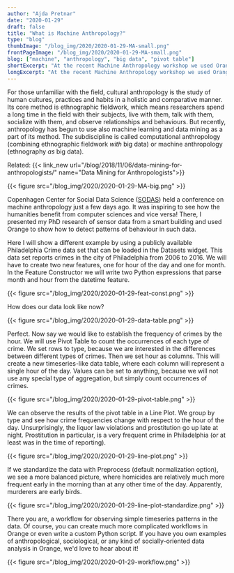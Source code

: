 ```yaml
---
author: "Ajda Pretnar"
date: "2020-01-29"
draft: false
title: "What is Machine Anthropology?"
type: "blog"
thumbImage: "/blog_img/2020/2020-01-29-MA-small.png"
frontPageImage: "/blog_img/2020/2020-01-29-MA-small.png"
blog: ["machine", "anthropology", "big data", "pivot table"]
shortExcerpt: "At the recent Machine Anthropology workshop we used Orange to explore anthropological data."
longExcerpt: "At the recent Machine Anthropology workshop we used Orange to explore anthropological data."
---
```


For those unfamiliar with the field, cultural anthropology is the study of human cultures, practices and habits in a holistic and comparative manner. Its core method is ethnographic fieldwork, which means researchers spend a long time in the field with their subjects, live with them, talk with them, socialize with them, and observe relationships and behaviours. But recently, anthropology has begun to use also machine learning and data mining as a part of its method. The subdiscipline is called computational anthropology (combining ethnographic fieldwork *with* big data) or machine anthropology (ethnography *as* big data).

Related: {{< link_new url="/blog/2018/11/06/data-mining-for-anthropologists/" name="Data Mining for Anthropologists">}}

{{< figure src="/blog_img/2020/2020-01-29-MA-big.png" >}}

Copenhagen Center for Social Data Science ([SODAS](https://sodas.ku.dk/)) held a conference on machine anthropology just a few days ago. It was inspiring to see how the humanities benefit from computer sciences and vice versa! There, I presented my PhD research of sensor data from a smart building and used Orange to show how to detect patterns of behaviour in such data.

Here I will show a different example by using a publicly available Philadelphia Crime data set that can be loaded in the Datasets widget. This data set reports crimes in the city of Philadelphia from 2006 to 2016. We will have to create two new features, one for hour of the day and one for month. In the Feature Constructor we will write two Python expressions that parse month and hour from the datetime feature.

{{< figure src="/blog_img/2020/2020-01-29-feat-const.png" >}}

How does our data look like now?

{{< figure src="/blog_img/2020/2020-01-29-data-table.png" >}}

Perfect. Now say we would like to establish the frequency of crimes by the hour. We will use Pivot Table to count the occurrences of each type of crime. We set rows to type, because we are interested in the differences between different types of crimes. Then we set hour as columns. This will create a new timeseries-like data table, where each column will represent a single hour of the day. Values can be set to anything, because we will not use any special type of aggregation, but simply count occurrences of crimes.

{{< figure src="/blog_img/2020/2020-01-29-pivot-table.png" >}}

We can observe the results of the pivot table in a Line Plot. We group by type and see how crime frequencies change with respect to the hour of the day. Unsurprisingly, the liquor law violations and prostitution go up late at night. Prostitution in particular, is a very frequent crime in Philadelphia (or at least was in the time of reporting).

{{< figure src="/blog_img/2020/2020-01-29-line-plot.png" >}}

If we standardize the data with Preprocess (default normalization option), we see a more balanced picture, where homicides are relatively much more frequent early in the morning than at any other time of the day. Apparently, murderers are early birds.

{{< figure src="/blog_img/2020/2020-01-29-line-plot-standardize.png" >}}

There you are, a workflow for observing simple timeseries patterns in the data. Of course, you can create much more complicated workflows in Orange or even write a custom Python script. If you have you own examples of anthropological, sociological, or any kind of socially-oriented data analysis in Orange, we'd love to hear about it!

{{< figure src="/blog_img/2020/2020-01-29-workflow.png" >}}
